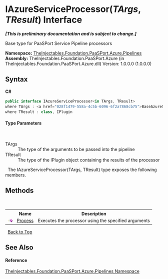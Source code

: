 # IAzureServiceProcessor(*TArgs*, *TResult*) Interface
 _**\[This is preliminary documentation and is subject to change.\]**_

Base type for PaaSPort Service Pipeline processors

**Namespace:**&nbsp;<a href="12877838-209f-7bd8-1db6-0de375a06add">TheInjectables.Foundation.PaaSPort.Azure.Pipelines</a><br />**Assembly:**&nbsp;TheInjectables.Foundation.PaaSPort.Azure (in TheInjectables.Foundation.PaaSPort.Azure.dll) Version: 1.0.0.0 (1.0.0.0)

## Syntax

**C#**<br />
``` C#
public interface IAzureServiceProcessor<in TArgs, TResult>
where TArgs : <a href="028f1479-558a-4c5b-6096-6f2a7868cb75">BaseAzureServicePipelineArgs</a><TResult>
where TResult : class, IPlugin

```


#### Type Parameters
&nbsp;<dl><dt>TArgs</dt><dd>The type of the arguments to be passed into the pipeline</dd><dt>TResult</dt><dd>The type of the IPlugin object containing the results of the processor</dd></dl>&nbsp;
The IAzureServiceProcessor(TArgs, TResult) type exposes the following members.


## Methods
&nbsp;<table><tr><th></th><th>Name</th><th>Description</th></tr><tr><td>![Public method](media/pubmethod.gif "Public method")</td><td><a href="cd01fc64-58bd-5a08-0b0b-b1248577b722">Process</a></td><td>
Executes the processor using the specified arguments</td></tr></table>&nbsp;
<a href="#iazureserviceprocessor(*targs*,-*tresult*)-interface">Back to Top</a>

## See Also


#### Reference
<a href="12877838-209f-7bd8-1db6-0de375a06add">TheInjectables.Foundation.PaaSPort.Azure.Pipelines Namespace</a><br />